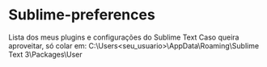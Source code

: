 # Sublime-preferences
Lista dos meus plugins e configurações do Sublime Text
Caso queira aproveitar, só colar em:
C:\Users\<seu_usuario>\AppData\Roaming\Sublime Text 3\Packages\User
